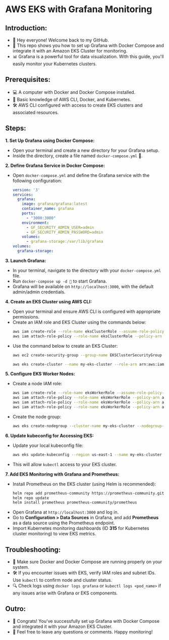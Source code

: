 # AWS EKS with Grafana Monitoring

## Introduction:
* 👋 Hey everyone! Welcome back to my GitHub.
* 🎥 This repo shows you how to set up Grafana with Docker Compose and integrate it with an Amazon EKS Cluster for monitoring.
* 📊 Grafana is a powerful tool for data visualization. With this guide, you'll easily monitor your Kubernetes clusters.

## Prerequisites:
* 💻 A computer with Docker and Docker Compose installed.
* 📁 Basic knowledge of AWS CLI, Docker, and Kubernetes.
* 🛠 AWS CLI configured with access to create EKS clusters and associated resources.

## Steps:
**1. Set Up Grafana using Docker Compose:**
   * Open your terminal and create a new directory for your Grafana setup.
   * Inside the directory, create a file named `docker-compose.yml` 📝.

**2. Define Grafana Service in Docker Compose:**
   * Open `docker-compose.yml` and define the Grafana service with the following configuration:
     ```yaml
     version: '3'
     services:
       grafana:
         image: grafana/grafana:latest
         container_name: grafana
         ports:
           - "3000:3000"
         environment:
           - GF_SECURITY_ADMIN_USER=admin
           - GF_SECURITY_ADMIN_PASSWORD=admin
         volumes:
           - grafana-storage:/var/lib/grafana
     volumes:
       grafana-storage:
     ```

**3. Launch Grafana:**
   * In your terminal, navigate to the directory with your `docker-compose.yml` file.
   * Run `docker-compose up -d 🐳` to start Grafana.
   * Grafana will be available on `http://localhost:3000`, with the default admin/admin credentials.

**4. Create an EKS Cluster using AWS CLI:**
   * Open your terminal and ensure AWS CLI is configured with appropriate permissions.
   * Create an IAM role and EKS Cluster using the commands below:
     ```bash
     aws iam create-role --role-name eksClusterRole --assume-role-policy-document file://eks-trust-policy.json
     aws iam attach-role-policy --role-name eksClusterRole --policy-arn arn:aws:iam::aws:policy/AmazonEKSClusterPolicy
     ```
   * Use the command below to create an EKS Cluster:
     ```bash
     aws ec2 create-security-group --group-name EKSClusterSecurityGroup --description "Security group for EKS cluster" --vpc-id <YOUR_VPC_ID>

     aws eks create-cluster --name my-eks-cluster --role-arn arn:aws:iam::<YOUR_ACCOUNT_ID>:role/eksClusterRole --resources-vpc-config subnetIds=<SUBNET_ID_1>,<SUBNET_ID_2>,securityGroupIds=<SECURITY_GROUP_ID>
     ```

**5. Configure EKS Worker Nodes:**
   * Create a node IAM role:
     ```bash
     aws iam create-role --role-name eksWorkerRole --assume-role-policy-document file://worker-trust-policy.json
     aws iam attach-role-policy --role-name eksWorkerRole --policy-arn arn:aws:iam::aws:policy/AmazonEKSWorkerNodePolicy
     aws iam attach-role-policy --role-name eksWorkerRole --policy-arn arn:aws:iam::aws:policy/AmazonEC2ContainerRegistryReadOnly
     aws iam attach-role-policy --role-name eksWorkerRole --policy-arn arn:aws:iam::aws:policy/AmazonEKS_CNI_Policy
     ```
   * Create the node group:
     ```bash
     aws eks create-nodegroup --cluster-name my-eks-cluster --nodegroup-name my-eks-nodes --subnets <SUBNET_ID_1> <SUBNET_ID_2> --node-role arn:aws:iam::<YOUR_ACCOUNT_ID>:role/eksWorkerRole --scaling-config minSize=1,maxSize=3,desiredSize=2 --disk-size 20 --instance-types t3.medium
     ```

**6. Update kubeconfig for Accessing EKS:**
   * Update your local kubeconfig file:
     ```bash
     aws eks update-kubeconfig --region us-east-1 --name my-eks-cluster
     ```
   * This will allow `kubectl` access to your EKS cluster.

**7. Add EKS Monitoring with Grafana and Prometheus:**
   * Install Prometheus on the EKS cluster (using Helm is recommended):
     ```bash
     helm repo add prometheus-community https://prometheus-community.github.io/helm-charts
     helm repo update
     helm install prometheus prometheus-community/prometheus
     ```
   * Open Grafana at `http://localhost:3000` and log in.
   * Go to **Configuration > Data Sources** in Grafana, and add **Prometheus** as a data source using the Prometheus endpoint.
   * Import Kubernetes monitoring dashboards (ID **315** for Kubernetes cluster monitoring) to view EKS metrics.

## Troubleshooting:
* 🚨 Make sure Docker and Docker Compose are running properly on your system.
* 🛠 If you encounter issues with EKS, verify IAM roles and subnet IDs. Use `kubectl` to confirm node and cluster status.
* 🔍 Check logs using `docker logs grafana` or `kubectl logs <pod_name>` if any issues arise with Grafana or EKS components.

## Outro:
* 🎉 Congrats! You've successfully set up Grafana with Docker Compose and integrated it with your Amazon EKS Cluster.
* 💬 Feel free to leave any questions or comments. Happy monitoring!
